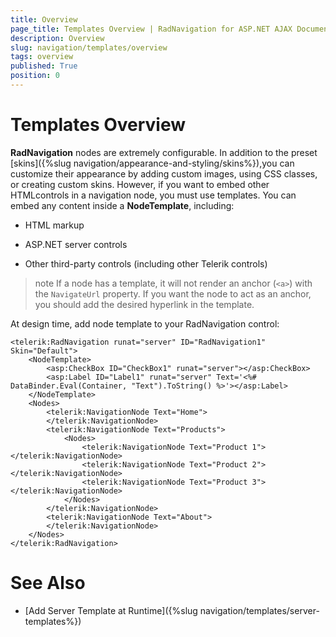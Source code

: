 ```yaml
---
title: Overview
page_title: Templates Overview | RadNavigation for ASP.NET AJAX Documentation
description: Overview
slug: navigation/templates/overview
tags: overview
published: True
position: 0
---
```


# Templates Overview

**RadNavigation** nodes are extremely configurable. In addition to the preset [skins]({%slug navigation/appearance-and-styling/skins%}),you can customize their appearance by adding custom images, using CSS classes, or creating custom skins. However, if you want to embed other HTMLcontrols in a navigation node, you must use templates. You can embed any content inside a **NodeTemplate**, including:

* HTML markup

* ASP.NET server controls

* Other third-party controls (including other Telerik controls)

>note If a node has a template, it will not render an anchor (`<a>`) with the `NavigateUrl` property. If you want the node to act as an anchor, you should add the desired hyperlink in the template.

At design time, add node template to your RadNavigation control:

````ASPNET
<telerik:RadNavigation runat="server" ID="RadNavigation1" Skin="Default">
	<NodeTemplate>
		<asp:CheckBox ID="CheckBox1" runat="server"></asp:CheckBox>
		<asp:Label ID="Label1" runat="server" Text='<%# DataBinder.Eval(Container, "Text").ToString() %>'></asp:Label>
	</NodeTemplate>
	<Nodes>
		<telerik:NavigationNode Text="Home">
		</telerik:NavigationNode>
		<telerik:NavigationNode Text="Products">
			<Nodes>
				<telerik:NavigationNode Text="Product 1"></telerik:NavigationNode>
				<telerik:NavigationNode Text="Product 2"></telerik:NavigationNode>
				<telerik:NavigationNode Text="Product 3"></telerik:NavigationNode>
			</Nodes>
		</telerik:NavigationNode>
		<telerik:NavigationNode Text="About">
		</telerik:NavigationNode>
	</Nodes>
</telerik:RadNavigation>
````



# See Also

 * [Add Server Template at Runtime]({%slug navigation/templates/server-templates%})
